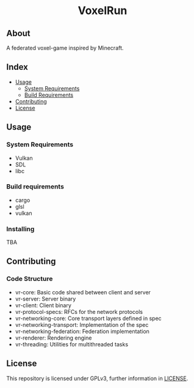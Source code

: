 <h1 align="center">
  VoxelRun
</h1>

## About

A federated voxel-game inspired by Minecraft. 

## Index
- [Usage](#usage)
  - [System Requirements](#system-requirements)
  - [Build Requirements](#build-requirements)
- [Contributing](#contributing)
- [License](#license)

## Usage

### System Requirements
- Vulkan
- SDL
- libc

### Build requirements
- cargo
- glsl
- vulkan

### Installing

TBA

## Contributing

### Code Structure
- vr-core: Basic code shared between client and server
- vr-server: Server binary
- vr-client: Client binary
- vr-protocol-specs: RFCs for the network protocols
- vr-networking-core: Core transport layers defined in spec
- vr-networking-transport: Implementation of the spec
- vr-networking-federation: Federation implementation
- vr-renderer: Rendering engine
- vr-threading: Utilities for multithreaded tasks

## License

This repository is licensed under GPLv3, further information in [LICENSE](./LICENSE).
